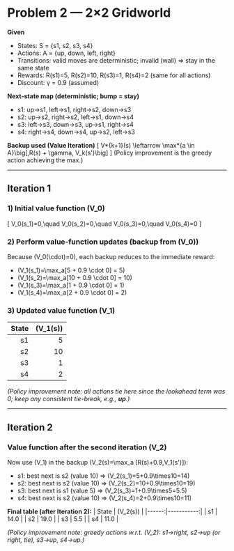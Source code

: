 # Problem 2 — 2×2 Gridworld

**Given**

- States: S = {s1, s2, s3, s4}
- Actions: A = {up, down, left, right}
- Transitions: valid moves are deterministic; invalid (wall) ⇒ stay in the same state
- Rewards: R(s1)=5, R(s2)=10, R(s3)=1, R(s4)=2 (same for all actions)
- Discount: γ = 0.9 (assumed)

**Next-state map (deterministic; bump = stay)**

- s1: up→s1, left→s1, right→s2, down→s3
- s2: up→s2, right→s2, left→s1, down→s4
- s3: left→s3, down→s3, up→s1, right→s4
- s4: right→s4, down→s4, up→s2, left→s3

**Backup used (Value Iteration)**
\[
V*{k+1}(s) \leftarrow \max*{a \in A}\big[\,R(s) + \gamma\, V_k(s')\big]
\]
(Policy improvement is the greedy action achieving the max.)

---

## Iteration 1

### 1) Initial value function \(V_0\)

\[
V_0(s_1)=0,\quad V_0(s_2)=0,\quad V_0(s_3)=0,\quad V_0(s_4)=0
\]

### 2) Perform value-function updates (backup from \(V_0\))

Because \(V_0(\cdot)=0\), each backup reduces to the immediate reward:

- \(V_1(s_1)=\max_a[5 + 0.9 \cdot 0] = 5\)
- \(V_1(s_2)=\max_a[10 + 0.9 \cdot 0] = 10\)
- \(V_1(s_3)=\max_a[1 + 0.9 \cdot 0] = 1\)
- \(V_1(s_4)=\max_a[2 + 0.9 \cdot 0] = 2\)

### 3) Updated value function \(V_1\)

| State | \(V_1(s)\) |
| ----: | ---------: |
|    s1 |          5 |
|    s2 |         10 |
|    s3 |          1 |
|    s4 |          2 |

_(Policy improvement note: all actions tie here since the lookahead term was 0; keep any consistent tie-break, e.g., **up**.)_

---

## Iteration 2

### Value function after the second iteration \(V_2\)

Now use \(V_1\) in the backup \(V_2(s)=\max_a [R(s)+0.9\,V_1(s')]\):

- s1: best next is s2 (value 10) ⇒ \(V_2(s_1)=5+0.9\times10=14\)
- s2: best next is s2 (value 10) ⇒ \(V_2(s_2)=10+0.9\times10=19\)
- s3: best next is s1 (value 5) ⇒ \(V_2(s_3)=1+0.9\times5=5.5\)
- s4: best next is s2 (value 10) ⇒ \(V_2(s_4)=2+0.9\times10=11\)

**Final table (after Iteration 2):**
| State | \(V_2(s)\) |
|------:|-----------:|
| s1 | 14.0 |
| s2 | 19.0 |
| s3 | 5.5 |
| s4 | 11.0 |

_(Policy improvement note: greedy actions w.r.t. \(V_2\): s1→right, s2→up (or right, tie), s3→up, s4→up.)_
